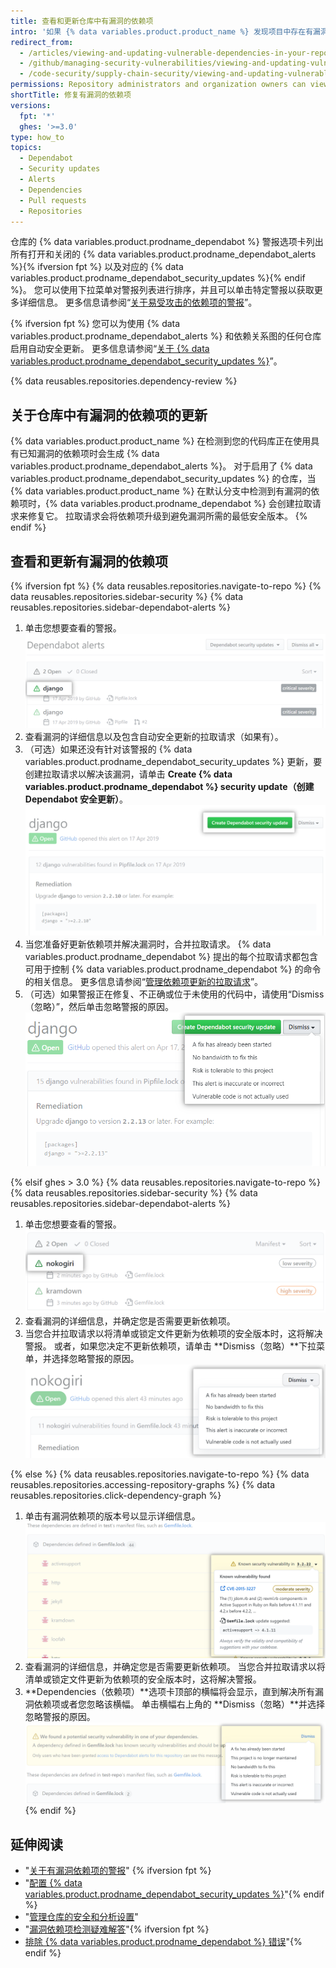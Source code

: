 ```yaml
---
title: 查看和更新仓库中有漏洞的依赖项
intro: '如果 {% data variables.product.product_name %} 发现项目中存在有漏洞的依赖项，您可以在仓库的 Dependabot 警报选项卡中查看它们。 然后，您可以更新项目以解决或忽略漏洞。'
redirect_from:
  - /articles/viewing-and-updating-vulnerable-dependencies-in-your-repository
  - /github/managing-security-vulnerabilities/viewing-and-updating-vulnerable-dependencies-in-your-repository
  - /code-security/supply-chain-security/viewing-and-updating-vulnerable-dependencies-in-your-repository
permissions: Repository administrators and organization owners can view and update dependencies.
shortTitle: 修复有漏洞的依赖项
versions:
  fpt: '*'
  ghes: '>=3.0'
type: how_to
topics:
  - Dependabot
  - Security updates
  - Alerts
  - Dependencies
  - Pull requests
  - Repositories
---
```


仓库的 {% data variables.product.prodname_dependabot %} 警报选项卡列出所有打开和关闭的 {% data variables.product.prodname_dependabot_alerts %}{% ifversion fpt %} 以及对应的 {% data variables.product.prodname_dependabot_security_updates %}{% endif %}。 您可以使用下拉菜单对警报列表进行排序，并且可以单击特定警报以获取更多详细信息。 更多信息请参阅“[关于易受攻击的依赖项的警报](/code-security/supply-chain-security/about-alerts-for-vulnerable-dependencies)”。

{% ifversion fpt %}
您可以为使用 {% data variables.product.prodname_dependabot_alerts %} 和依赖关系图的任何仓库启用自动安全更新。 更多信息请参阅“[关于 {% data variables.product.prodname_dependabot_security_updates %}](/github/managing-security-vulnerabilities/about-dependabot-security-updates)”。

{% data reusables.repositories.dependency-review %}

## 关于仓库中有漏洞的依赖项的更新

{% data variables.product.product_name %} 在检测到您的代码库正在使用具有已知漏洞的依赖项时会生成 {% data variables.product.prodname_dependabot_alerts %}。 对于启用了 {% data variables.product.prodname_dependabot_security_updates %} 的仓库，当 {% data variables.product.product_name %} 在默认分支中检测到有漏洞的依赖项时，{% data variables.product.prodname_dependabot %} 会创建拉取请求来修复它。 拉取请求会将依赖项升级到避免漏洞所需的最低安全版本。
{% endif %}

## 查看和更新有漏洞的依赖项

{% ifversion fpt %}
{% data reusables.repositories.navigate-to-repo %}
{% data reusables.repositories.sidebar-security %}
{% data reusables.repositories.sidebar-dependabot-alerts %}
1. 单击您想要查看的警报。 ![在警报列表中选择的警报](/assets/images/help/graphs/click-alert-in-alerts-list.png)
1. 查看漏洞的详细信息以及包含自动安全更新的拉取请求（如果有）。
1. （可选）如果还没有针对该警报的 {% data variables.product.prodname_dependabot_security_updates %} 更新，要创建拉取请求以解决该漏洞，请单击 **Create {% data variables.product.prodname_dependabot %} security update（创建 Dependabot 安全更新）**。 ![创建 {% data variables.product.prodname_dependabot %} 安全更新按钮](/assets/images/help/repository/create-dependabot-security-update-button.png)
1. 当您准备好更新依赖项并解决漏洞时，合并拉取请求。 {% data variables.product.prodname_dependabot %} 提出的每个拉取请求都包含可用于控制 {% data variables.product.prodname_dependabot %} 的命令的相关信息。 更多信息请参阅“[管理依赖项更新的拉取请求](/github/administering-a-repository/managing-pull-requests-for-dependency-updates#managing-dependabot-pull-requests-with-comment-commands)”。
1. （可选）如果警报正在修复、不正确或位于未使用的代码中，请使用“Dismiss（忽略）”，然后单击忽略警报的原因。 ![选择通过 "Dismiss（忽略）"下拉菜单忽略警报的原因](/assets/images/help/repository/dependabot-alert-dismiss-drop-down.png)

{% elsif ghes > 3.0 %}
{% data reusables.repositories.navigate-to-repo %}
{% data reusables.repositories.sidebar-security %}
{% data reusables.repositories.sidebar-dependabot-alerts %}
1. 单击您想要查看的警报。 ![在警报列表中选择的警报](/assets/images/enterprise/graphs/click-alert-in-alerts-list.png)
1. 查看漏洞的详细信息，并确定您是否需要更新依赖项。
1. 当您合并拉取请求以将清单或锁定文件更新为依赖项的安全版本时，这将解决警报。 或者，如果您决定不更新依赖项，请单击 **Dismiss（忽略）**下拉菜单，并选择忽略警报的原因。 ![选择通过 "Dismiss（忽略）"下拉菜单忽略警报的原因](/assets/images/enterprise/repository/dependabot-alert-dismiss-drop-down.png)

{% else %}
{% data reusables.repositories.navigate-to-repo %}
{% data reusables.repositories.accessing-repository-graphs %}
{% data reusables.repositories.click-dependency-graph %}
1. 单击有漏洞依赖项的版本号以显示详细信息。 ![关于有漏洞依赖项的详细信息](/assets/images/enterprise/3.0/dependabot-alert-info.png)
1. 查看漏洞的详细信息，并确定您是否需要更新依赖项。 当您合并拉取请求以将清单或锁定文件更新为依赖项的安全版本时，这将解决警报。
1. **Dependencies（依赖项）**选项卡顶部的横幅将会显示，直到解决所有漏洞依赖项或者您忽略该横幅。 单击横幅右上角的 **Dismiss（忽略）**并选择忽略警报的原因。 ![忽略安全横幅](/assets/images/enterprise/3.0/dependabot-alert-dismiss.png)
{% endif %}

## 延伸阅读

- "[关于有漏洞依赖项的警报](/code-security/supply-chain-security/about-alerts-for-vulnerable-dependencies)" {% ifversion fpt %}
- "[配置 {% data variables.product.prodname_dependabot_security_updates %}](/github/managing-security-vulnerabilities/configuring-dependabot-security-updates)"{% endif %}
- "[管理仓库的安全和分析设置](/github/administering-a-repository/managing-security-and-analysis-settings-for-your-repository)"
- "[漏洞依赖项检测疑难解答](/github/managing-security-vulnerabilities/troubleshooting-the-detection-of-vulnerable-dependencies)"{% ifversion fpt %}
- [排除 {% data variables.product.prodname_dependabot %} 错误](/github/managing-security-vulnerabilities/troubleshooting-dependabot-errors)"{% endif %}
